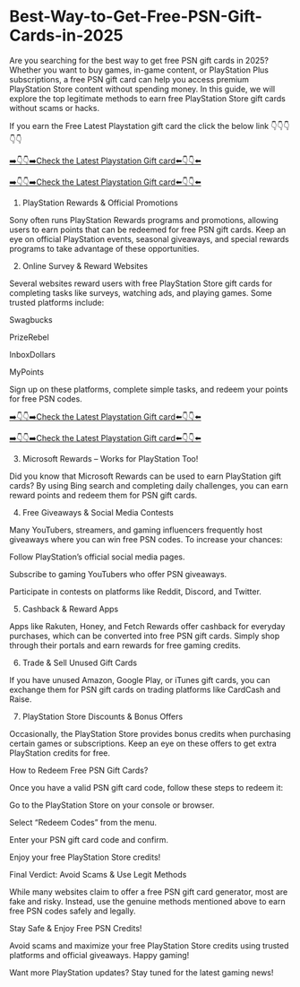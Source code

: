 # Best-Way-to-Get-Free-PSN-Gift-Cards-in-2025
Are you searching for the best way to get free PSN gift cards in 2025? Whether you want to buy games, in-game content, or PlayStation Plus subscriptions, a free PSN gift card can help you access premium PlayStation Store content without spending money. In this guide, we will explore the top legitimate methods to earn free PlayStation Store gift cards without scams or hacks.

If you earn the Free Latest Playstation gift card the click the below link 👇👇👇👇👇

[➡️👇👇➡️Check the Latest Playstation Gift card⬅️👇👇⬅️](https://authenticgiftcard.com/psuejnsgho/juwgshsjk.html)

[➡️👇👇➡️Check the Latest Playstation Gift card⬅️👇👇⬅️](https://authenticgiftcard.com/psuejnsgho/juwgshsjk.html)

1. PlayStation Rewards & Official Promotions

Sony often runs PlayStation Rewards programs and promotions, allowing users to earn points that can be redeemed for free PSN gift cards. Keep an eye on official PlayStation events, seasonal giveaways, and special rewards programs to take advantage of these opportunities.

2. Online Survey & Reward Websites

Several websites reward users with free PlayStation Store gift cards for completing tasks like surveys, watching ads, and playing games. Some trusted platforms include:

Swagbucks

PrizeRebel

InboxDollars

MyPoints

Sign up on these platforms, complete simple tasks, and redeem your points for free PSN codes.

[➡️👇👇➡️Check the Latest Playstation Gift card⬅️👇👇⬅️](https://authenticgiftcard.com/psuejnsgho/juwgshsjk.html)

[➡️👇👇➡️Check the Latest Playstation Gift card⬅️👇👇⬅️](https://authenticgiftcard.com/psuejnsgho/juwgshsjk.html)

3. Microsoft Rewards – Works for PlayStation Too!

Did you know that Microsoft Rewards can be used to earn PlayStation gift cards? By using Bing search and completing daily challenges, you can earn reward points and redeem them for PSN gift cards.

4. Free Giveaways & Social Media Contests

Many YouTubers, streamers, and gaming influencers frequently host giveaways where you can win free PSN codes. To increase your chances:

Follow PlayStation’s official social media pages.

Subscribe to gaming YouTubers who offer PSN giveaways.

Participate in contests on platforms like Reddit, Discord, and Twitter.

5. Cashback & Reward Apps

Apps like Rakuten, Honey, and Fetch Rewards offer cashback for everyday purchases, which can be converted into free PSN gift cards. Simply shop through their portals and earn rewards for free gaming credits.

6. Trade & Sell Unused Gift Cards

If you have unused Amazon, Google Play, or iTunes gift cards, you can exchange them for PSN gift cards on trading platforms like CardCash and Raise.

7. PlayStation Store Discounts & Bonus Offers

Occasionally, the PlayStation Store provides bonus credits when purchasing certain games or subscriptions. Keep an eye on these offers to get extra PlayStation credits for free.

How to Redeem Free PSN Gift Cards?

Once you have a valid PSN gift card code, follow these steps to redeem it:

Go to the PlayStation Store on your console or browser.

Select “Redeem Codes” from the menu.

Enter your PSN gift card code and confirm.

Enjoy your free PlayStation Store credits!

Final Verdict: Avoid Scams & Use Legit Methods

While many websites claim to offer a free PSN gift card generator, most are fake and risky. Instead, use the genuine methods mentioned above to earn free PSN codes safely and legally.

Stay Safe & Enjoy Free PSN Credits!

Avoid scams and maximize your free PlayStation Store credits using trusted platforms and official giveaways. Happy gaming!

Want more PlayStation updates? Stay tuned for the latest gaming news!
